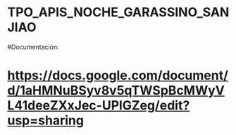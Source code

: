 # TPO_APIS_NOCHE_GARASSINO_SANJIAO


#Documentación:
# https://docs.google.com/document/d/1aHMNuBSyv8v5qTWSpBcMWyVL41deeZXxJec-UPlGZeg/edit?usp=sharing
